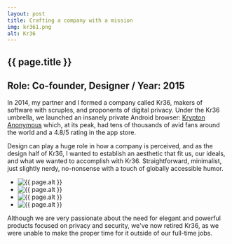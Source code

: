 ```yaml
---
layout: post
title: Crafting a company with a mission
img: kr361.png
alt: Kr36
---
```

<section>
  <h1>{{ page.title }}</h1>
  <h2>Role: Co-founder, Designer <span class="lt">/</span> Year: 2015</h2>
  <p>In 2014, my partner and I formed a company called Kr36, makers of software with scruples, and proponents of digital privacy. Under the Kr36 umbrella, we launched an insanely private Android browser: <a href="{{ site.url }}/krypton.html">Krypton Anonymous</a> which, at its peak, had tens of thousands of avid fans around the world and a 4.8/5 rating in the app store.</p>
  <p>Design can play a huge role in how a company is perceived, and as the design half of Kr36, I wanted to establish an aesthetic that fit us, our ideals, and what we wanted to accomplish with Kr36. Straightforward, minimalist, just slightly nerdy, no-nonsense with a touch of globally accessible humor.</p>
</section>
  
<ul class="grid fade grid-full" id="grid-full">
  <li><img src="{{ site.url }}/img/work/kr361.png" alt="{{ page.alt }}" /></li>
  <li><img src="{{ site.url }}/img/work/kr362.png" alt="{{ page.alt }}" /></li>
  <li><img src="{{ site.url }}/img/work/kr363.png" alt="{{ page.alt }}" /></li>
  <li><img src="{{ site.url }}/img/work/kr364.png" alt="{{ page.alt }}" /></li>
</ul>

<section>
  <p>Although we are very passionate about the need for elegant and powerful products focused on privacy and security, we've now retired Kr36, as we were unable to make the proper time for it outside of our full-time jobs.</p>
</section>

